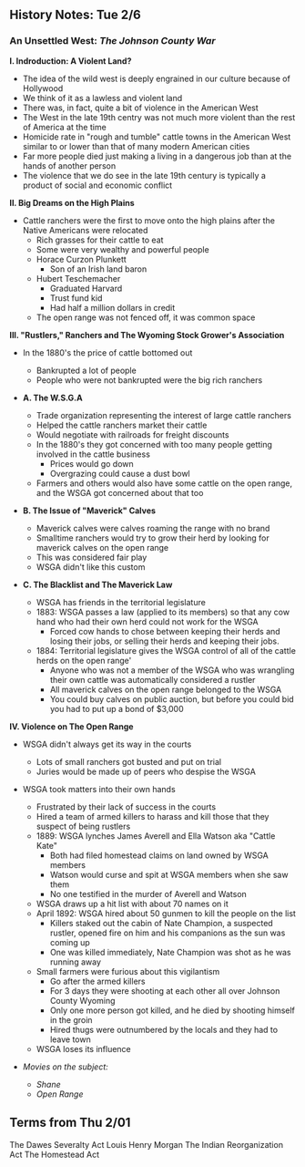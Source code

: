 History Notes: Tue 2/6
----------------------

### An Unsettled West: _The Johnson County War_

__I. Indroduction: A Violent Land?__
  + The idea of the wild west is deeply engrained in our culture because of Hollywood
  + We think of it as a lawless and violent land
  + There was, in fact, quite a bit of violence in the American West
  + The West in the late 19th centry was not much more violent than the rest of America at the time
  + Homicide rate in "rough and tumble" cattle towns in the American West similar to or lower than that of many modern American cities
  + Far more people died just making a living in a dangerous job than at the hands of another person
  + The violence that we do see in the late 19th century is typically a product of social and economic conflict

__II. Big Dreams on the High Plains__
  + Cattle ranchers were the first to move onto the high plains after the Native Americans were relocated
    + Rich grasses for their cattle to eat
    + Some were very wealthy and powerful people
    + Horace Curzon Plunkett
      + Son of an Irish land baron
    + Hubert Teschemacher
      + Graduated Harvard
      + Trust fund kid
      + Had half a million dollars in credit
    + The open range was not fenced off, it was common space

__III. "Rustlers," Ranchers and The Wyoming Stock Grower's Association__
  + In the 1880's the price of cattle bottomed out
    + Bankrupted a lot of people
    + People who were not bankrupted were the big rich ranchers

  + __A. The W.S.G.A__
    + Trade organization representing the interest of large cattle ranchers
    + Helped the cattle ranchers market their cattle
    + Would negotiate with railroads for freight discounts
    + In the 1880's they got concerned with too many people getting involved in the cattle business
      + Prices would go down
      + Overgrazing could cause a dust bowl
    + Farmers and others would also have some cattle on the open range, and the WSGA got concerned about that too

  + __B. The Issue of "Maverick" Calves__
    + Maverick calves were calves roaming the range with no brand
    + Smalltime ranchers would try to grow their herd by looking for maverick calves on the open range
    + This was considered fair play
    + WSGA didn't like this custom

  + __C. The Blacklist and The Maverick Law__
    + WSGA has friends in the territorial legislature
    + 1883: WSGA passes a law (applied to its members) so that any cow hand who had their own herd could not work for the WSGA
      + Forced cow hands to chose between keeping their herds and losing their jobs, or selling their herds and keeping their jobs.
    + 1884: Territorial legislature gives the WSGA control of all of the cattle herds on the open range'
      + Anyone who was not a member of the WSGA who was wrangling their own cattle was automatically considered a rustler
      + All maverick calves on the open range belonged to the WSGA
      + You could buy calves on public auction, but before you could bid you had to put up a bond of $3,000

__IV. Violence on The Open Range__
  + WSGA didn't always get its way in the courts
    + Lots of small ranchers got busted and put on trial
    + Juries would be made up of peers who despise the WSGA
  + WSGA took matters into their own hands
    + Frustrated by their lack of success in the courts
    + Hired a team of armed killers to harass and kill those that they suspect of being rustlers
    + 1889: WSGA lynches James Averell and Ella Watson aka "Cattle Kate"
      + Both had filed homestead claims on land owned by WSGA members
      + Watson would curse and spit at WSGA members when she saw them
      + No one testified in the murder of Averell and Watson
    + WSGA draws up a hit list with about 70 names on it
    + April 1892: WSGA hired about 50 gunmen to kill the people on the list
      + Killers staked out the cabin of Nate Champion, a suspected rustler, opened fire on him and his companions as the sun was coming up
      + One was killed immediately, Nate Champion was shot as he was running away
    + Small farmers were furious about this vigilantism
      + Go after the armed killers
      + For 3 days they were shooting at each other all over Johnson County Wyoming
      + Only one more person got killed, and he died by shooting himself in the groin
      + Hired thugs were outnumbered by the locals and they had to leave town
    + WSGA loses its influence

  + _Movies on the subject:_
    + _Shane_
    + _Open Range_

Terms from Thu 2/01
-------------------
The Dawes Severalty Act
Louis Henry Morgan
The Indian Reorganization Act
The Homestead Act

